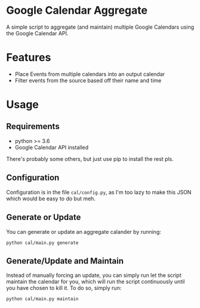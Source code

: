 # Google Calendar Aggregate

A simple script to aggregate (and maintain) multiple Google Calendars using the Google Calendar API.

# Features

- Place Events from multiple calendars into an output calendar
- Filter events from the source based off their name and time

# Usage

## Requirements

- python >= 3.6
- Google Calendar API installed

There's probably some others, but just use pip to install the rest pls.

## Configuration

Configuration is in the file `cal/config.py`, as I'm too lazy to make this JSON which would be easy to do but meh.

## Generate or Update

You can generate or update an aggregate calander by running:

```
python cal/main.py generate
```

## Generate/Update and Maintain

Instead of manually forcing an update, you can simply run let the script maintain the calendar for
you, which will run the script continuously until you have chosen to kill it. To do so, simply run:

```
python cal/main.py maintain
```
